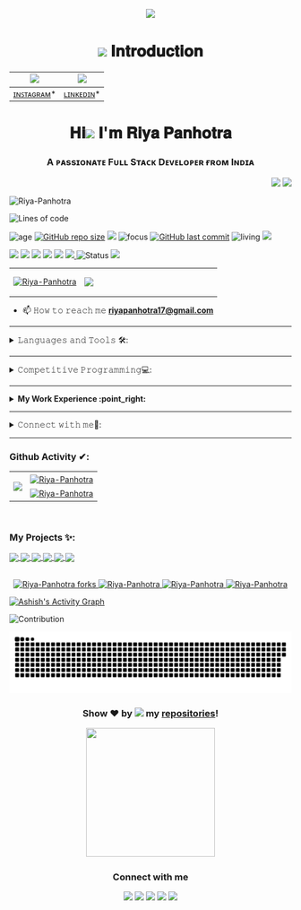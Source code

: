 <p align="center">
  <img src="https://github.com/thompsonemerson/thompsonemerson/raw/master/cover-thompson.png " width=70%/>
</p>


<h1 align="center"><img src="https://i.pinimg.com/originals/00/4b/17/004b173f6e3d6843df10114e087f30a8.gif" width=6% /> 𝐈𝐧𝐭𝐫𝐨𝐝𝐮𝐜𝐭𝐢𝐨𝐧</h1>


| <img src = "https://github.com/Riya-Panhotra/Riya-Panhotra/blob/main/circle-cropped%20(1).png"  width = 90%  > | <img src = "https://github.com/Riya-Panhotra/Riya-Panhotra/blob/main/circle-cropped%20(2).png"  width = 70%  > 
| :------------------------------------------------------------------------------------------: | :------------------------------------------------------------------------------------------: 
|                    [ɪɴꜱᴛᴀɢʀᴀᴍ](https://www.instagram.com/__riya____179/?utm_medium=copy_link)\*                   |     [ʟɪɴᴋᴇᴅɪɴ](https://www.linkedin.com/in/riya-panhotra-2030/)\*     |


   <h1 align="center"> 𝐇𝐢<img src="https://github.com/Riya-Panhotra/Riya-Panhotra/blob/main/image/Developer.gif?raw=true" width="50px"> 𝐈'𝐦 𝐑𝐢𝐲𝐚 𝐏𝐚𝐧𝐡𝐨𝐭𝐫𝐚</h1>
  <h3 align="center">A ᴘᴀssɪᴏɴᴀᴛᴇ Fᴜʟʟ Sᴛᴀᴄᴋ Dᴇᴠᴇʟᴏᴘᴇʀ ғʀᴏᴍ Iɴᴅɪᴀ</h3>



<!--- <h3 align="center"><img src="https://i.imgur.com/ahdGDEy.gif" width="18%"> I'm Full Stack Developer -<img  src="https://emojis.slackmojis.com/emojis/images/1531849430/4246/blob-sunglasses.gif?1531849430" width="28"/></h3> -->
 
                                                         
 <p align="right"><img src="https://github.com/Riya-Panhotra/Riya-Panhotra/blob/main/image/dart.png" width="20%"/>  <img src="https://github.com/Riya-Panhotra/Riya-Panhotra/blob/main/image/a1.gif"/></p>
<p align="left"> <img src="https://komarev.com/ghpvc/?username=Riya-Panhotra&label=Profile%20views&color=0e75b6&style=flat" alt="Riya-Panhotra" /> 

![Lines of code](https://img.shields.io/badge/From%20Hello%20World%20I%27ve%20Written-2.9%20million%20lines%20of%20code-blue)



 
<!-- ![Profile Views](https://hits.seeyoufarm.com/api/count/incr/badge.svg?url=https://github.com/Riya-Panhotra/&title=Profile%20Views) -->

![age](https://img.shields.io/badge/age-21-blue)
[![GitHub repo size](https://img.shields.io/github/repo-size/Riya-Panhotra/Riya-Panhotra)](https://github.com/Riya-Panhotra/Riya-Panhotra/archive/master.zip)
<a href="https://github.com/Riya-Panhotra/"><img src="https://img.shields.io/github/followers/Riya-Panhotra?style=flat-square?color=%234CC61E&label=GitHub%20Followers%20"/></a>
![focus](https://img.shields.io/badge/focus-backend-brightgreen)
[![GitHub last commit](https://img.shields.io/github/last-commit/Riya-Panhotra/Riya-Panhotra)](https://github.com/Riya-Panhotra/Riya-Panhotra/commits/master)
![living](https://img.shields.io/badge/living-Jammu-3c9)
<img src="https://img.shields.io/badge/Os-Debian-a80030"/>
  
![](https://img.shields.io/badge/Machine%20Learning-%3C%2F%3E-blueviolet) ![](https://img.shields.io/badge/Core%20Java-%3C%2F%3E-yellow) ![](https://img.shields.io/badge/Python-%7C-0%2C%2022%2C%20100) ![](https://img.shields.io/badge/Business%20English-%7C-yellowgreen) ![](https://img.shields.io/badge/SQL-%7C-orange) ![](https://img.shields.io/badge/Cloud%20Developer-%7C-blue)<a href="https://github.com/Riya-Panhotra">
</a>
![Status](https://img.shields.io/badge/Status%20-Single%20-blue)
<a href="https://github.com/kaizoku-oh?tab=repositories"><img src="https://badges.frapsoft.com/os/v2/open-source.svg?v=103"/></a>


<table cellpadding="0" cellspacing="0" border="0">
  <tr>
    <td><p align="left"> <a href="#"><img src="https://github-profile-trophy.vercel.app/?username=Riya-Panhotra&theme=onedark"        alt="Riya-Panhotra" /></a> </p></td>
    <td><img align='right' src="https://media.giphy.com/media/M9gbBd9nbDrOTu1Mqx/giphy.gif" width="230">
</td>
  </tr>
  </table>



- 📫 𝙷𝚘𝚠 𝚝𝚘 𝚛𝚎𝚊𝚌𝚑 𝚖𝚎 **riyapanhotra17@gmail.com**

---

<details>
<summary>
𝙻𝚊𝚗𝚐𝚞𝚊𝚐𝚎𝚜 𝚊𝚗𝚍 𝚃𝚘𝚘𝚕𝚜 🛠:
</summary>
  <br/>
<code><img height="20" src="https://raw.githubusercontent.com/github/explore/80688e429a7d4ef2fca1e82350fe8e3517d3494d/topics/html/html.png"></code>
<code><img height="20" src="https://raw.githubusercontent.com/github/explore/80688e429a7d4ef2fca1e82350fe8e3517d3494d/topics/css/css.png"></code>
<code><img height="20" src="https://raw.githubusercontent.com/github/explore/80688e429a7d4ef2fca1e82350fe8e3517d3494d/topics/javascript/javascript.png"></code>
<code><img height="20" src="https://raw.githubusercontent.com/github/explore/80688e429a7d4ef2fca1e82350fe8e3517d3494d/topics/android/android.png"></code>
<code><img height="20" src="https://raw.githubusercontent.com/github/explore/80688e429a7d4ef2fca1e82350fe8e3517d3494d/topics/react/react.png"></code> 
<code><img height="20" src="https://raw.githubusercontent.com/github/explore/80688e429a7d4ef2fca1e82350fe8e3517d3494d/topics/nodejs/nodejs.png"></code>
<code><img height="20" src="https://raw.githubusercontent.com/github/explore/80688e429a7d4ef2fca1e82350fe8e3517d3494d/topics/git/git.png"></code>
<code><img height="20" src="https://upload.wikimedia.org/wikipedia/commons/thumb/a/ae/Github-desktop-logo-symbol.svg/1024px-Github-desktop-logo-symbol.svg.png"></code>
<code><img height="20" src="https://raw.githubusercontent.com/github/explore/80688e429a7d4ef2fca1e82350fe8e3517d3494d/topics/mysql/mysql.png"></code>
<code><img height="20" src="https://raw.githubusercontent.com/github/explore/80688e429a7d4ef2fca1e82350fe8e3517d3494d/topics/firebase/firebase.png"></code>
<code><img height="20" src="https://upload.wikimedia.org/wikipedia/commons/thumb/b/b2/Bootstrap_logo.svg/1024px-Bootstrap_logo.svg.png"></code>
<code><img height="20" src="https://cdn.iconscout.com/icon/free/png-512/c-programming-569564.png"></code>
<code><img height="20" src="https://e7.pngegg.com/pngimages/46/626/png-clipart-c-logo-the-c-programming-language-computer-icons-computer-programming-source-code-programming-miscellaneous-template.png"></code>
<code><img height="20" src="https://upload.wikimedia.org/wikipedia/en/d/d2/Sublime_Text_3_logo.png"></code>
<code><img height="20" src="https://banner2.cleanpng.com/20181122/krs/kisspng-java-programming-language-selenium-computer-softwa-july-2-16-halab-4-dev-5bf78387a7bb41.028192901542947719687.jpg"></code>
<code><img height="20" src="https://upload.wikimedia.org/wikipedia/commons/thumb/9/9a/Visual_Studio_Code_1.35_icon.svg/1024px-Visual_Studio_Code_1.35_icon.svg.png"></code>
</details>

---

<details>
<summary> 𝙲𝚘𝚖𝚙𝚎𝚝𝚒𝚝𝚒𝚟𝚎 𝙿𝚛𝚘𝚐𝚛𝚊𝚖𝚖𝚒𝚗𝚐💻: </summary>
  
<br/>

Hackerrank              -  [Check out!](https://www.hackerrank.com/ashishkumar_cse2)<br/>
Leet Code               -  [Check out!](https://leetcode.com/Riya-Panhotra/)<br/>
GeeksforGeeks           -  [Check out!](https://auth.geeksforgeeks.org/user/ashishkumarcse18/todo-done/)<br/>
CodeQuiotent            -  [Check out!](https://codequotient.com/profile/ashish_kumar)<br/>
CodeChef                -  [Check out!](https://www.codechef.com/users/ashu_535)<br/>
CodeSignal              -  [Check out!](https://app.codesignal.com/profile/1075._a)<br/>

</details>

---
<!-- start work experience section -->
<details>
<summary><b> My Work Experience :point_right: </b></summary>
<table>
  <thead>
    <tr>
      <th>Job Name</th>
      <th>Roles & responsibilities</th>
      <th>Duration</th>
    </tr>
  </thead>
  <tbody>
    <tr>
      <td><b>Problem Setter(Procode)</b></td>
      <td>Setting Problems ranging from easy to medium and hard levels</td>
      <td>March 2020 - Present</td>
    </tr>
  </tbody>
</table>
</details>
<!-- end work experience section -->

---

<!-- start work project section -->
<!-- <details>
<summary><b> My Work Project :point_right:</b></summary>
<table>
  <thead>
    <tr>
      <th>Project Name</th>
      <th>Skills used</th>
      <th>Description</th>
    </tr>
  </thead>
  <tbody>
    <tr>
      <td><a href='https://keshavsingh4522.github.io/Projects/Calculator/'>Calculator</a></td>
      <td>Html,Css</td>
      <td>It is a simple calculator which do +,-,\*,/  operation</td>
    </tr>
    <tr>
      <td><a href="https://keshavsingh4522.github.io/Projects/CodeEditor/">CodeEditor</a></td>
      <td>HTML,CSS,Javascript</td>
      <td>write html cod here and result will display there</td>
    </tr>
    <tr>
      <td><a href='https://keshavsingh4522.github.io/Projects/Wordpad/'>Wordpad</a></td>
      <td>Html,Css,Javascript</td>
      <td>its functionality look like as wordpad</td>
    </tr>
    <tr>
      <td><a href='https://keshavsingh4522.github.io/Projects/address%20maker/'>Address Maker</a></td>
      <td>Html,Css,Javascript</td>
      <td>it generates address in desing format by fiiling the details</td>
    </tr>
    <tr>
      <td><a href="https://keshavsingh4522.github.io/Projects/switcher-app/">Switcher app</a></td>
      <td>HTML,CSS,jQuery</td>
      <td>It changes  the text color by drag and drp color on text</td>
    </tr>
    <tr>
      <td><a href='https://keshavsingh4522.github.io/music-player/'>Music Player</a></td>
      <td>HTML,HTML5,CSS,CSS3,Javascript,jQuery</td>
      <td>add songs and play music,it also uses to store data in  INDEXEDB Database by which we can play songs,if we not clear the catch then song will remain stored in database.</td>
    </tr>
  </tbody>
</table>
</details>


--- -->

<details>
  
<summary> 𝙲𝚘𝚗𝚗𝚎𝚌𝚝 𝚠𝚒𝚝𝚑 𝚖𝚎🤝: </summary>  

<br/>

<a href="https://t.me/As_hu12">
  <img align="left" alt="Ashish's Telegram" width="22px" src="https://web.telegram.org/img/logo_share.png" />
</a>

<a href="https://github.com/Riya-Panhotra">
  <img align="left" alt="Ashish's Github" width="22px" src="https://upload.wikimedia.org/wikipedia/commons/thumb/a/ae/Github-desktop-logo-symbol.svg/1024px-Github-desktop-logo-symbol.svg.png" />
</a>

<a href="https://www.instagram.com/kp__satyam/">
  <img align="left" alt="Ashish's Instagram" width="22px" src="https://upload.wikimedia.org/wikipedia/commons/thumb/a/a5/Instagram_icon.png/600px-Instagram_icon.png" />
</a>

<a href="https://www.facebook.com/profile.php?id=100054625852080">
  <img align="left" alt="Ashish's Facebook" width="22px" src="https://facebookbrand.com/wp-content/uploads/2019/04/f_logo_RGB-Hex-Blue_512.png?w=512&h=512" />
</a>

<a href="https://twitter.com/ASHISHK48436847">
  <img align="left" alt="Ashish's Twitter" width="22px" src="https://cdn2.iconfinder.com/data/icons/metro-uinvert-dock/256/Twitter_NEW.png" />
</a>

<a href="https://www.linkedin.com/in/ashish-kumar-2030/">
  <img align="left" alt="Ashish's Linkdein" width="22px" src="https://cdn3.iconfinder.com/data/icons/inficons/512/linkedin.png" />
</a>

<br/>

</details>

---

### Github Activity ✔:

<!-- <a href="https://github.com/Riya-Panhotra">
  <img align="left" src="https://github-readme-stats.vercel.app/api/top-langs/?username=Riya-Panhotra&theme=tokyonight" />
  </a> -->
  
  
  
  <table cellpadding="0" cellspacing="0" border="0">
  <tr>
    <td rowspan="2">
      <p align="left"> <a href="https://github.com/Riya-Panhotra">
  <img align="center" src="https://github-readme-stats.vercel.app/api/top-langs/?username=Riya-Panhotra&langs_count=100&theme=tokyonight" />
</a> </p></td>
    <td><a href="https://github.com/Riya-Panhotra">
   <img align="center" src="https://github-readme-stats.vercel.app/api?username=Riya-Panhotra&show_icons=true&theme=tokyonight&line_height=33" alt="Riya-Panhotra"/>
</a> </td>
  </tr>
  <tr>
    <td><a href="https://github.com/Riya-Panhotra">
   <img align="center" src="https://github-readme-streak-stats.herokuapp.com/?user=Riya-Panhotra&theme=tokyonight&line_height=20" alt="Riya-Panhotra"/>
</a></td>
  </tr>
  </table>
  
  
  
  

&emsp;&emsp;



### My Projects ✨:
  

<a href="https://github.com/Riya-Panhotra/MusicHoster-Frontend">
 <img align="center" src="https://github-readme-stats.vercel.app/api/pin/?username=Riya-Panhotra&repo=MusicHoster-Frontend&theme=tokyonight" />
</a>

<a href="https://github.com/Riya-Panhotra/Calculator">
 <img align="center" src="https://github-readme-stats.vercel.app/api/pin/?username=Riya-Panhotra&repo=Calculator&theme=tokyonight" />
</a>
<a href="https://github.com/Riya-Panhotra/Password_Generator">
  <img align="center" src="https://github-readme-stats.vercel.app/api/pin/?username=Riya-Panhotra&repo=Password_Generator&theme=tokyonight" />
</a>




<a href="https://github.com/Riya-Panhotra/Scribbler-Project">
  <img align="center" src="https://github-readme-stats.vercel.app/api/pin/?username=Riya-Panhotra&repo=Scribbler-Project&theme=tokyonight" />
</a>

<a href="https://github.com/Riya-Panhotra/End_term">
 <img align="center" src="https://github-readme-stats.vercel.app/api/pin/?username=Riya-Panhotra&repo=End_term&theme=tokyonight" />
</a>



<a href="https://github.com/Riya-Panhotra/Email-Sender-without-Attachment">
 <img align="center" src="https://github-readme-stats.vercel.app/api/pin/?username=Riya-Panhotra&repo=Email-Sender-without-Attachment&theme=tokyonight" />
</a>
<br/>

<br/>


 <p align="center">
 <a href="https://github.com/Riya-Panhotra/Riya-Panhotra/fork" target="blank">
 <img src="https://img.shields.io/github/forks/Riya-Panhotra/Riya-Panhotra?style=flat-square" alt="Riya-Panhotra forks"/>
</a>
<a href="https://github.com/Riya-Panhotra/Riya-Panhotra/stargazers" target="blank">
<img src="https://img.shields.io/github/stars/Riya-Panhotra/Riya-Panhotra?style=flat-square" alt="Riya-Panhotra"/>
</a>
<a href="https://github.com/Riya-Panhotra/Riya-Panhotra/issues" target="blank">
<img src="https://img.shields.io/github/issues/Riya-Panhotra/Riya-Panhotra?style=flat-square" alt="Riya-Panhotra"/>
</a>
<a href="https://github.com/Riya-Panhotra/Riya-Panhotra/pulls" target="blank">
<img src="https://img.shields.io/github/issues-pr/Riya-Panhotra/Riya-Panhotra?style=flat-square" alt="Riya-Panhotra"/>
</a>
</p>

<a href="https://github.com/Riya-Panhotra/Riya-Panhotra"><img alt=" Ashish's Activity Graph" src="https://activity-graph.herokuapp.com/graph?username=Riya-Panhotra&bg_color=1F222E&color=F8D866&line=F85D7F&point=FFFFFF&hide_border=true" /></a>




![Contribution](https://user-images.githubusercontent.com/77095499/125171689-0dc07d80-e1d3-11eb-93d9-0747a8d22b0b.png)



![𝙶𝚒𝚝𝚑𝚞𝚋 𝙲𝚘𝚗𝚝𝚛𝚒𝚋𝚞𝚝𝚒𝚘𝚗 𝙶𝚛𝚊𝚙𝚑](https://github.com/Ashish2030/Ashish2030/blob/main/github-contribution-grid-snake.svg)


<!-- ![Metrics](https://metrics.lecoq.io/Riya-Panhotra?template=classic&isocalendar=1&languages=1&introduction=1&isocalendar.duration=halfyear&languages.limit=8&languages.sections=most-used&languages.colors=github&languages.threshold=0%25&languages.indepth=false&languages.recent.load=300&languages.recent.days=14&introduction.title=false&config.timezone=Asia%2FCalcutta) -->


<div align="center">
 
### Show ❤️ by  <img src="https://media.giphy.com/media/ObNTw8Uzwy6KQ/giphy.gif" width="26px"> my [repositories](https://github.com/Riya-Panhotra?tab=repositories)!
<p align="Center" ><img src="https://camo.githubusercontent.com/3b7c592ede97b6138ffd4b1cc1541c2f3b11fd39/687474703a2f2f33312e6d656469612e74756d626c722e636f6d2f31376665613932306666333665663466356238373764353231366137616164392f74756d626c725f6d6f39786a65387a5a34317163626975666f315f313238302e676966" height="230px" width ="230px"></p>

</div>
<h3 align="center">Connect with me</h3>
<p align="center">
  <a href= "https://www.linkedin.com/in/riya-panhotra-2030/"><img src="https://img.icons8.com/dusk/48/000000/linkedin.png"/></a>
  <a href= "https://medium.com/@garssallaoui.bayrem"><img src="https://img.icons8.com/dusk/48/000000/medium-new.png"/></a>
  <a href= "https://twitter.com/kaizoku_ouh"><img src="https://img.icons8.com/dusk/48/000000/twitter.png"/></a>
  <a href= "https://signal.org"><img src="https://img.icons8.com/color/48/000000/signal-app.png"/></a>
  <a href= "https://www.youtube.com/channel/UCj_aGuryykHGnmFXHa5kzLQ"><img src="https://img.icons8.com/dusk/48/000000/youtube--v2.png"/></a>
</p>

